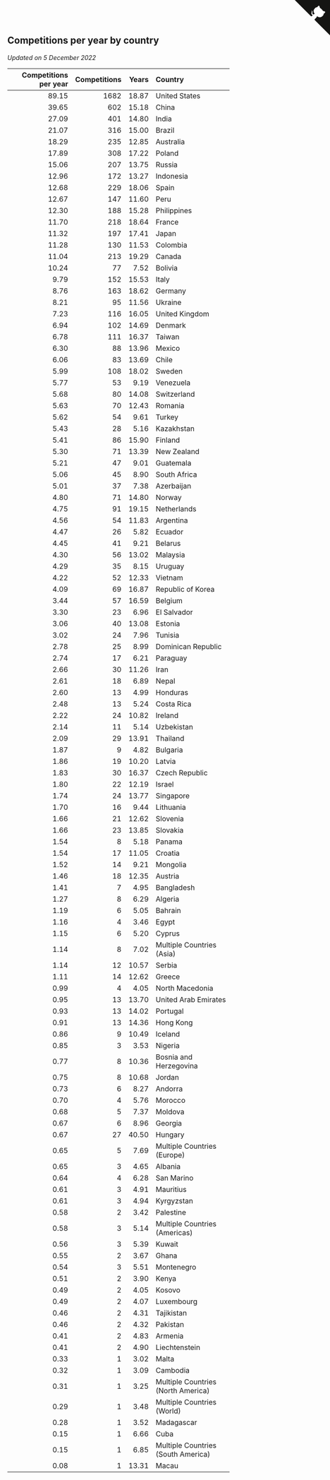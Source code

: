 ## Competitions per year by country

*Updated on  5 December 2022*

| Competitions per year | Competitions | Years | Country |
| ---: | ---: | ---: | :--- |
| 89.15 | 1682 | 18.87 | United States |
| 39.65 | 602 | 15.18 | China |
| 27.09 | 401 | 14.80 | India |
| 21.07 | 316 | 15.00 | Brazil |
| 18.29 | 235 | 12.85 | Australia |
| 17.89 | 308 | 17.22 | Poland |
| 15.06 | 207 | 13.75 | Russia |
| 12.96 | 172 | 13.27 | Indonesia |
| 12.68 | 229 | 18.06 | Spain |
| 12.67 | 147 | 11.60 | Peru |
| 12.30 | 188 | 15.28 | Philippines |
| 11.70 | 218 | 18.64 | France |
| 11.32 | 197 | 17.41 | Japan |
| 11.28 | 130 | 11.53 | Colombia |
| 11.04 | 213 | 19.29 | Canada |
| 10.24 | 77 | 7.52 | Bolivia |
| 9.79 | 152 | 15.53 | Italy |
| 8.76 | 163 | 18.62 | Germany |
| 8.21 | 95 | 11.56 | Ukraine |
| 7.23 | 116 | 16.05 | United Kingdom |
| 6.94 | 102 | 14.69 | Denmark |
| 6.78 | 111 | 16.37 | Taiwan |
| 6.30 | 88 | 13.96 | Mexico |
| 6.06 | 83 | 13.69 | Chile |
| 5.99 | 108 | 18.02 | Sweden |
| 5.77 | 53 | 9.19 | Venezuela |
| 5.68 | 80 | 14.08 | Switzerland |
| 5.63 | 70 | 12.43 | Romania |
| 5.62 | 54 | 9.61 | Turkey |
| 5.43 | 28 | 5.16 | Kazakhstan |
| 5.41 | 86 | 15.90 | Finland |
| 5.30 | 71 | 13.39 | New Zealand |
| 5.21 | 47 | 9.01 | Guatemala |
| 5.06 | 45 | 8.90 | South Africa |
| 5.01 | 37 | 7.38 | Azerbaijan |
| 4.80 | 71 | 14.80 | Norway |
| 4.75 | 91 | 19.15 | Netherlands |
| 4.56 | 54 | 11.83 | Argentina |
| 4.47 | 26 | 5.82 | Ecuador |
| 4.45 | 41 | 9.21 | Belarus |
| 4.30 | 56 | 13.02 | Malaysia |
| 4.29 | 35 | 8.15 | Uruguay |
| 4.22 | 52 | 12.33 | Vietnam |
| 4.09 | 69 | 16.87 | Republic of Korea |
| 3.44 | 57 | 16.59 | Belgium |
| 3.30 | 23 | 6.96 | El Salvador |
| 3.06 | 40 | 13.08 | Estonia |
| 3.02 | 24 | 7.96 | Tunisia |
| 2.78 | 25 | 8.99 | Dominican Republic |
| 2.74 | 17 | 6.21 | Paraguay |
| 2.66 | 30 | 11.26 | Iran |
| 2.61 | 18 | 6.89 | Nepal |
| 2.60 | 13 | 4.99 | Honduras |
| 2.48 | 13 | 5.24 | Costa Rica |
| 2.22 | 24 | 10.82 | Ireland |
| 2.14 | 11 | 5.14 | Uzbekistan |
| 2.09 | 29 | 13.91 | Thailand |
| 1.87 | 9 | 4.82 | Bulgaria |
| 1.86 | 19 | 10.20 | Latvia |
| 1.83 | 30 | 16.37 | Czech Republic |
| 1.80 | 22 | 12.19 | Israel |
| 1.74 | 24 | 13.77 | Singapore |
| 1.70 | 16 | 9.44 | Lithuania |
| 1.66 | 21 | 12.62 | Slovenia |
| 1.66 | 23 | 13.85 | Slovakia |
| 1.54 | 8 | 5.18 | Panama |
| 1.54 | 17 | 11.05 | Croatia |
| 1.52 | 14 | 9.21 | Mongolia |
| 1.46 | 18 | 12.35 | Austria |
| 1.41 | 7 | 4.95 | Bangladesh |
| 1.27 | 8 | 6.29 | Algeria |
| 1.19 | 6 | 5.05 | Bahrain |
| 1.16 | 4 | 3.46 | Egypt |
| 1.15 | 6 | 5.20 | Cyprus |
| 1.14 | 8 | 7.02 | Multiple Countries (Asia) |
| 1.14 | 12 | 10.57 | Serbia |
| 1.11 | 14 | 12.62 | Greece |
| 0.99 | 4 | 4.05 | North Macedonia |
| 0.95 | 13 | 13.70 | United Arab Emirates |
| 0.93 | 13 | 14.02 | Portugal |
| 0.91 | 13 | 14.36 | Hong Kong |
| 0.86 | 9 | 10.49 | Iceland |
| 0.85 | 3 | 3.53 | Nigeria |
| 0.77 | 8 | 10.36 | Bosnia and Herzegovina |
| 0.75 | 8 | 10.68 | Jordan |
| 0.73 | 6 | 8.27 | Andorra |
| 0.70 | 4 | 5.76 | Morocco |
| 0.68 | 5 | 7.37 | Moldova |
| 0.67 | 6 | 8.96 | Georgia |
| 0.67 | 27 | 40.50 | Hungary |
| 0.65 | 5 | 7.69 | Multiple Countries (Europe) |
| 0.65 | 3 | 4.65 | Albania |
| 0.64 | 4 | 6.28 | San Marino |
| 0.61 | 3 | 4.91 | Mauritius |
| 0.61 | 3 | 4.94 | Kyrgyzstan |
| 0.58 | 2 | 3.42 | Palestine |
| 0.58 | 3 | 5.14 | Multiple Countries (Americas) |
| 0.56 | 3 | 5.39 | Kuwait |
| 0.55 | 2 | 3.67 | Ghana |
| 0.54 | 3 | 5.51 | Montenegro |
| 0.51 | 2 | 3.90 | Kenya |
| 0.49 | 2 | 4.05 | Kosovo |
| 0.49 | 2 | 4.07 | Luxembourg |
| 0.46 | 2 | 4.31 | Tajikistan |
| 0.46 | 2 | 4.32 | Pakistan |
| 0.41 | 2 | 4.83 | Armenia |
| 0.41 | 2 | 4.90 | Liechtenstein |
| 0.33 | 1 | 3.02 | Malta |
| 0.32 | 1 | 3.09 | Cambodia |
| 0.31 | 1 | 3.25 | Multiple Countries (North America) |
| 0.29 | 1 | 3.48 | Multiple Countries (World) |
| 0.28 | 1 | 3.52 | Madagascar |
| 0.15 | 1 | 6.66 | Cuba |
| 0.15 | 1 | 6.85 | Multiple Countries (South America) |
| 0.08 | 1 | 13.31 | Macau |


<a href="https://github.com/jonatanklosko/wca_statistics" class="github-corner" aria-label="View source on Github"><svg width="80" height="80" viewBox="0 0 250 250" style="fill:#151513; color:#fff; position: absolute; top: 0; border: 0; right: 0;" aria-hidden="true"><path d="M0,0 L115,115 L130,115 L142,142 L250,250 L250,0 Z"></path><path d="M128.3,109.0 C113.8,99.7 119.0,89.6 119.0,89.6 C122.0,82.7 120.5,78.6 120.5,78.6 C119.2,72.0 123.4,76.3 123.4,76.3 C127.3,80.9 125.5,87.3 125.5,87.3 C122.9,97.6 130.6,101.9 134.4,103.2" fill="currentColor" style="transform-origin: 130px 106px;" class="octo-arm"></path><path d="M115.0,115.0 C114.9,115.1 118.7,116.5 119.8,115.4 L133.7,101.6 C136.9,99.2 139.9,98.4 142.2,98.6 C133.8,88.0 127.5,74.4 143.8,58.0 C148.5,53.4 154.0,51.2 159.7,51.0 C160.3,49.4 163.2,43.6 171.4,40.1 C171.4,40.1 176.1,42.5 178.8,56.2 C183.1,58.6 187.2,61.8 190.9,65.4 C194.5,69.0 197.7,73.2 200.1,77.6 C213.8,80.2 216.3,84.9 216.3,84.9 C212.7,93.1 206.9,96.0 205.4,96.6 C205.1,102.4 203.0,107.8 198.3,112.5 C181.9,128.9 168.3,122.5 157.7,114.1 C157.9,116.9 156.7,120.9 152.7,124.9 L141.0,136.5 C139.8,137.7 141.6,141.9 141.8,141.8 Z" fill="currentColor" class="octo-body"></path></svg></a><style>.github-corner:hover .octo-arm{animation:octocat-wave 560ms ease-in-out}@keyframes octocat-wave{0%,100%{transform:rotate(0)}20%,60%{transform:rotate(-25deg)}40%,80%{transform:rotate(10deg)}}@media (max-width:500px){.github-corner:hover .octo-arm{animation:none}.github-corner .octo-arm{animation:octocat-wave 560ms ease-in-out}}</style>
